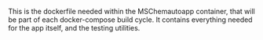 This is the dockerfile needed within the MSChemautoapp container, that will be part of each docker-compose build cycle. It contains everything needed for the app itself, and the testing utilities. 
